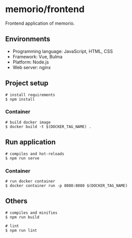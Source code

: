 # memorio/frontend
Frontend application of memorio.

## Environments
- Programming language: JavaScript, HTML, CSS
- Framework: Vue, Bulma
- Platform: Node.js
- Web server: nginx

## Project setup
```
# install requirements
$ npm install
```

### Container
```
# build docker image
$ docker build -t $(DOCKER_TAG_NAME) .
```

## Run application
```
# compiles and hot-reloads
$ npm run serve
```

### Container
```
# run docker container
$ docker container run -p 8080:8080 $(DOCKER_TAG_NAME)
```

## Others
```
# compiles and minifies
$ npm run build

# lint
$ npm run lint
```